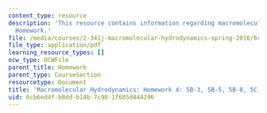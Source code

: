 ```yaml
---
content_type: resource
description: 'This resource contains information regarding macromolecular hydrodynamics:
  Homework.'
file: /media/courses/2-341j-macromolecular-hydrodynamics-spring-2016/6cb6ed4fb8ddb14b7c981f685d444296_MIT2_341JS16_Hw4_Soln.pdf
file_type: application/pdf
learning_resource_types: []
ocw_type: OCWFile
parent_title: Homework
parent_type: CourseSection
resourcetype: Document
title: 'Macromolecular Hydrodynamics: Homework 4: 5B-3, 5B-5, 5B-8, 5C-2'
uid: 6cb6ed4f-b8dd-b14b-7c98-1f685d444296
---
```

